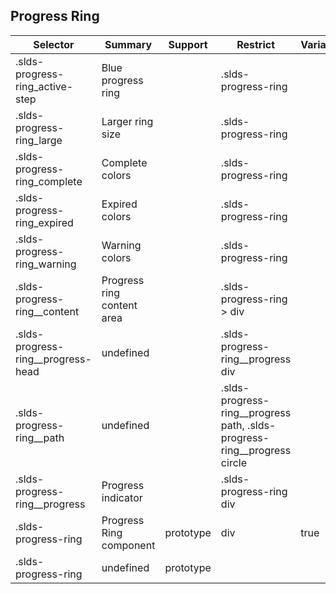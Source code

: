 

## Progress Ring

| Selector | Summary | Support | Restrict | Variant | Modifier |
|-------|-------|-------|-------|-------|-------|
| .slds-progress-ring_active-step | Blue progress ring |   | .slds-progress-ring |   | true |
| .slds-progress-ring_large | Larger ring size |   | .slds-progress-ring |   | true |
| .slds-progress-ring_complete | Complete colors |   | .slds-progress-ring |   | true |
| .slds-progress-ring_expired | Expired colors |   | .slds-progress-ring |   | true |
| .slds-progress-ring_warning | Warning colors |   | .slds-progress-ring |   | true |
| .slds-progress-ring__content | Progress ring content area |   | .slds-progress-ring > div |   |   |
| .slds-progress-ring__progress-head | undefined |   | .slds-progress-ring__progress div |   |   |
| .slds-progress-ring__path | undefined |   | .slds-progress-ring__progress path, .slds-progress-ring__progress circle |   |   |
| .slds-progress-ring__progress | Progress indicator |   | .slds-progress-ring div |   |   |
| .slds-progress-ring | Progress Ring component | prototype | div | true |   |
| .slds-progress-ring | undefined | prototype |   |   |   |